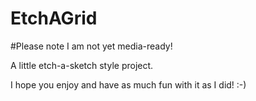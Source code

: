 # EtchAGrid
#Please note I am not yet media-ready!

A little etch-a-sketch style project.

I hope you enjoy and have as much fun with it as I did! :-)

